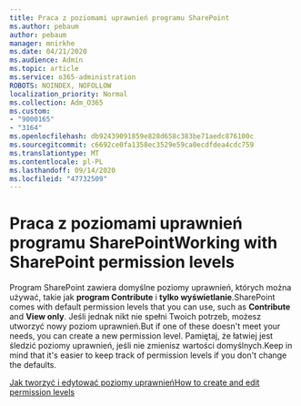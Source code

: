 ```yaml
---
title: Praca z poziomami uprawnień programu SharePoint
ms.author: pebaum
author: pebaum
manager: mnirkhe
ms.date: 04/21/2020
ms.audience: Admin
ms.topic: article
ms.service: o365-administration
ROBOTS: NOINDEX, NOFOLLOW
localization_priority: Normal
ms.collection: Adm_O365
ms.custom:
- "9000165"
- "3164"
ms.openlocfilehash: db92439091859e828d658c383be71aedc876100c
ms.sourcegitcommit: c6692ce0fa1358ec3529e59ca0ecdfdea4cdc759
ms.translationtype: MT
ms.contentlocale: pl-PL
ms.lasthandoff: 09/14/2020
ms.locfileid: "47732509"
---
```

# <a name="working-with-sharepoint-permission-levels"></a><span data-ttu-id="392d8-102">Praca z poziomami uprawnień programu SharePoint</span><span class="sxs-lookup"><span data-stu-id="392d8-102">Working with SharePoint permission levels</span></span>

<span data-ttu-id="392d8-103">Program SharePoint zawiera domyślne poziomy uprawnień, których można używać, takie jak **program Contribute** i **tylko wyświetlanie**.</span><span class="sxs-lookup"><span data-stu-id="392d8-103">SharePoint comes with default permission levels that you can use, such as **Contribute** and **View only**.</span></span> <span data-ttu-id="392d8-104">Jeśli jednak nikt nie spełni Twoich potrzeb, możesz utworzyć nowy poziom uprawnień.</span><span class="sxs-lookup"><span data-stu-id="392d8-104">But if one of these doesn't meet your needs, you can create a new permission level.</span></span> <span data-ttu-id="392d8-105">Pamiętaj, że łatwiej jest śledzić poziomy uprawnień, jeśli nie zmienisz wartości domyślnych.</span><span class="sxs-lookup"><span data-stu-id="392d8-105">Keep in mind that it's easier to keep track of permission levels if you don't change the defaults.</span></span>

[<span data-ttu-id="392d8-106">Jak tworzyć i edytować poziomy uprawnień</span><span class="sxs-lookup"><span data-stu-id="392d8-106">How to create and edit permission levels</span></span>](https://docs.microsoft.com/sharepoint/how-to-create-and-edit-permission-levels)